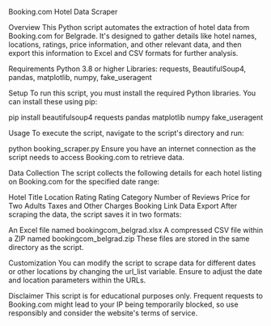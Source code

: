 Booking.com Hotel Data Scraper

Overview
This Python script automates the extraction of hotel data from Booking.com for Belgrade. It's designed to gather details like hotel names, locations, ratings, price information, and other relevant data, and then export this information to Excel and CSV formats for further analysis.

Requirements
Python 3.8 or higher
Libraries: requests, BeautifulSoup4, pandas, matplotlib, numpy, fake_useragent

Setup
To run this script, you must install the required Python libraries. You can install these using pip:

pip install beautifulsoup4 requests pandas matplotlib numpy fake_useragent


Usage
To execute the script, navigate to the script's directory and run:


python booking_scraper.py
Ensure you have an internet connection as the script needs to access Booking.com to retrieve data.

Data Collection
The script collects the following details for each hotel listing on Booking.com for the specified date range:

Hotel Title
Location
Rating
Rating Category
Number of Reviews
Price for Two Adults
Taxes and Other Charges
Booking Link
Data Export
After scraping the data, the script saves it in two formats:

An Excel file named bookingcom_belgrad.xlsx
A compressed CSV file within a ZIP named bookingcom_belgrad.zip
These files are stored in the same directory as the script.

Customization
You can modify the script to scrape data for different dates or other locations by changing the url_list variable. Ensure to adjust the date and location parameters within the URLs.

Disclaimer
This script is for educational purposes only. Frequent requests to Booking.com might lead to your IP being temporarily blocked, so use responsibly and consider the website's terms of service.
